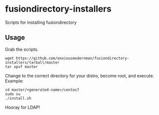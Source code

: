 # fusiondirectory-installers
Scripts for installing fusiondirectory

## Usage

Grab the scripts.

```
wget https://github.com/anxiousmodernman/fusiondirectory-installers/tarball/master
tar xpvf master
```

Change to the correct directory for your distro, become root, and execute. Example:

```
cd master/<generated-name>/centos7
sudo su
./install.sh
```

Hooray for LDAP!

